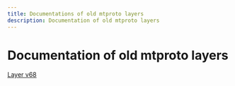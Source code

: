 ```yaml
---
title: Documentations of old mtproto layers
description: Documentation of old mtproto layers
---
```

# Documentation of old mtproto layers  

[Layer v68](API_docs_v68/)  
